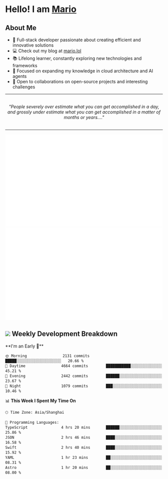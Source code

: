 <h1>Hello! I am <a href="https://github.com/mario1in">Mario</a></h1>

## About Me

- 🔭 Full-stack developer passionate about creating efficient and innovative solutions
- 💻 Check out my blog at [mario.lol](https://mario.lol)
- 📚 Lifelong learner, constantly exploring new technologies and frameworks
- 🌱 Focused on expanding my knowledge in cloud architecture and AI agents
- 🤝 Open to collaborations on open-source projects and interesting challenges

<hr/>
<br/>
<div align="center">
<i>"People severely over estimate what you can get accomplished in a day, and grossly under estimate what you can get accomplished in a matter of months or years...." </i>
</div>
<br/>
<hr/>

![overview](https://raw.githubusercontent.com/mario1in/mario1in/stats-output/generated/overview.svg)
![languages](https://raw.githubusercontent.com/mario1in/mario1in/stats-output/generated/languages.svg)

<h2 align="left">
  <a href="#"><img src="https://emojis.slackmojis.com/emojis/images/1643514062/184/nyancat_big.gif?1643514062" height="30"></a> Weekly Development Breakdown
</h2>
<!--START_SECTION:waka-->
**I'm an Early 🐤** 

```text
🌞 Morning                2131 commits        █████░░░░░░░░░░░░░░░░░░░░   20.66 % 
🌆 Daytime                4664 commits        ███████████░░░░░░░░░░░░░░   45.21 % 
🌃 Evening                2442 commits        ██████░░░░░░░░░░░░░░░░░░░   23.67 % 
🌙 Night                  1079 commits        ███░░░░░░░░░░░░░░░░░░░░░░   10.46 % 
```


📊 **This Week I Spent My Time On** 

```text
🕑︎ Time Zone: Asia/Shanghai

💬 Programming Languages: 
TypeScript               4 hrs 20 mins       ██████░░░░░░░░░░░░░░░░░░░   25.86 % 
JSON                     2 hrs 46 mins       ████░░░░░░░░░░░░░░░░░░░░░   16.58 % 
Swift                    2 hrs 40 mins       ████░░░░░░░░░░░░░░░░░░░░░   15.92 % 
YAML                     1 hr 23 mins        ██░░░░░░░░░░░░░░░░░░░░░░░   08.31 % 
Astro                    1 hr 20 mins        ██░░░░░░░░░░░░░░░░░░░░░░░   08.00 % 
```


<!--END_SECTION:waka-->

